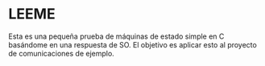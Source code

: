# LEEME
Esta es una pequeña prueba de máquinas de estado simple en C basándome en una respuesta de SO.
El objetivo es aplicar esto al proyecto de comunicaciones de ejemplo.

